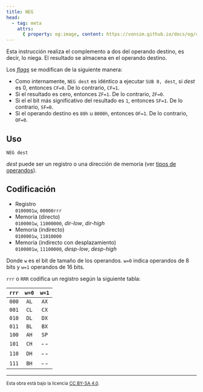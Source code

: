 ```yaml
---
title: NEG
head:
  - tag: meta
    attrs:
      { property: og:image, content: https://vonsim.github.io/docs/og/cpu/instructions/neg.png }
---
```


Esta instrucción realiza el complemento a dos del operando destino, es decir, lo niega. El resultado se almacena en el operando destino.

Los [_flags_](/VonSim8/docs/cpu/#flags) se modifican de la siguiente manera:

- Como internamente, `NEG dest` es idéntico a ejecutar `SUB 0, dest`, si _dest_ es 0, entonces `CF=0`. De lo contrario, `CF=1`.
- Si el resultado es cero, entonces `ZF=1`. De lo contrario, `ZF=0`.
- Si el el bit más significativo del resultado es `1`, entonces `SF=1`. De lo contrario, `SF=0`.
- Si el operando destino es `80h` u `8000h`, entonces `OF=1`. De lo contrario, `OF=0`.

## Uso

```vonsim
NEG dest
```

_dest_ puede ser un registro o una dirección de memoria (ver [tipos de operandos](/VonSim8/docs/cpu/assembly/#operandos)).

## Codificación

- Registro  
  `0100001w`, `00000rrr`
- Memoria (directo)  
  `0100001w`, `11000000`, _dir-low_, _dir-high_
- Memoria (indirecto)  
  `0100001w`, `11010000`
- Memoria (indirecto con desplazamiento)  
  `0100001w`, `11100000`, _desp-low_, _desp-high_

Donde `w` es el bit de tamaño de los operandos. `w=0` indica operandos de 8 bits y `w=1` operandos de 16 bits.

`rrr` o `RRR` codifica un registro según la siguiente tabla:

| `rrr` | `w=0` | `w=1` |
| :---: | :---: | :---: |
| `000` | `AL`  | `AX`  |
| `001` | `CL`  | `CX`  |
| `010` | `DL`  | `DX`  |
| `011` | `BL`  | `BX`  |
| `100` | `AH`  | `SP`  |
| `101` | `CH`  |  --   |
| `110` | `DH`  |  --   |
| `111` | `BH`  |  --   |

---

<small>Esta obra está bajo la licencia <a target="_blank" rel="license noopener noreferrer" href="http://creativecommons.org/licenses/by-sa/4.0/">CC BY-SA 4.0</a>.</small>
